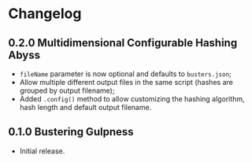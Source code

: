 # Changelog

## 0.2.0 Multidimensional Configurable Hashing Abyss

- `fileName` parameter is now optional and defaults to `busters.json`;
- Allow multiple different output files in the same script (hashes are grouped by output filename);
- Added `.config()` method to allow customizing the hashing algorithm, hash length and default output filename.

## 0.1.0 Bustering Gulpness

- Initial release.
